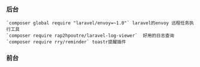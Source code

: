 ### 后台
    `composer global require "laravel/envoy=~1.0"` laravel的envoy 远程任务执行工具
    `composer require rap2hpoutre/laravel-log-viewer`  好用的日志查询
    `composer require rry/reminder` toastr提醒插件
    
    





### 前台